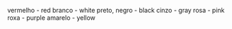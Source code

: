 vermelho - red
branco - white
preto, negro - black
cinzo - gray
rosa - pink
roxa - purple
amarelo - yellow

